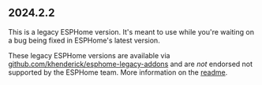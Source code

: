 ## 2024.2.2

This is a legacy ESPHome version. It's meant to use while you're waiting on a bug being fixed in ESPHome's latest version.

These legacy ESPHome versions are available via [github.com/khenderick/esphome-legacy-addons](https://github.com/khenderick/esphome-legacy-addons) and 
are _not_ endorsed not supported by the ESPHome team. More information on the [readme](https://github.com/khenderick/esphome-legacy-addons/blob/main/README.md).
